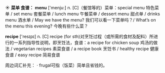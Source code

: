 ☀ <span class="category">**菜单 食谱：**</span>
<span class="vocabulary">**menu**</span> ['menju:] 
<span class="definition">n. [C]（餐馆等的）菜单：</span>special menu 特色菜单 / set menu 套餐菜单 / lunch menu 午餐菜单 / dessert menu 甜点单 / drinks menu 酒水单 / May we have the menu? 我们可以看一下菜单吗？/ What’s on the menu this evening? 今晚有些什么菜？ 

<span class="vocabulary">**recipe**</span> ['resɪpɪ] 
<span class="definition">n. [C] recipe (for sth)对烹饪过程（或所需的食材及配料）所进行的一系列指导性说明，即烹饪法，食谱：</span>a recipe for chicken soup 鸡汤的做法 / vegetarian recipes 素菜食谱 / a recipe book 烹饪书 / healthy recipe 健康食谱 / easy recipe 简易食谱

周边词汇补充：
· frugal可指（饭菜）简单且省钱的。
           